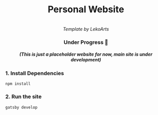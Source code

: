 <div align="center">
  <h1>Personal Website</h1><br>
  <i>Template by LekoArts</i>
  <h3>Under Progress 🚧</h3>
  <h5>(This is just a placeholder website for now, main site is under development)</h5>
</div>

### 1. Install Dependencies
```shell
npm install
```

### 2. Run the site
```shell
gatsby develop
```
